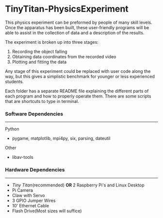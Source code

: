 TinyTitan-PhysicsExperiment
===========================

This physics experiment can be preformed by people of many skill levels. Once the apparatus has been built, these user-friendly programs will be able to assist in the collection of data and a description of the results.

The experiment is broken up into three stages:

1. Recording the object falling  
2. Obtaining data coordinates from the recorded video  
3. Plotting and fitting the data  

Any stage of this experiment could be replaced with user code along the way, but this gives a simplistic benchmark for younger or less experienced students.

Each folder has a separate README file explaining the different parts of each program and how to properly operate them. There are some scripts that are shortcuts to type in terminal.

### Software Dependencies
------------
Python  
* pygame, matplotlib, mpi4py, six, parsing, dateutil

Other  
* libav-tools

### Hardware Dependencies
-----------
* *Tiny Titan*(recommended) **OR** 2 Raspberry Pi's and Linux Desktop  
* Pi Camera  
* Claw with Servo  
* 3 GPIO Jumper Wires  
* 10' Ethernet Cable  
* Flash Drive(Most sizes will suffice)  

